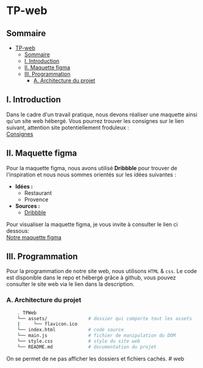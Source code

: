# TP-web

## Sommaire

- [TP-web](#tp-web)
  - [Sommaire](#sommaire)
  - [I. Introduction](#i-introduction)
  - [II. Maquette figma](#ii-maquette-figma)
  - [III. Programmation](#iii-programmation)
    - [A. Architecture du projet](#a-architecture-du-projet)

## I. Introduction

Dans le cadre d'un travail pratique, nous devons réaliser une maquette ainsi qu'un site web hébergé.
Vous pourrez trouver les consignes sur le lien suivant, attention site potentiellement froduleux : </br>
[Consignes](https://mickael-martin-nevot.com/univ-amu/iut/but-informatique/developpement-d-interfaces-web/?:s18-projet.pdf)

## II. Maquette figma

Pour la maquette figma, nous avons utilisé **Dribbble** pour trouver de l'inspiration et nous nous sommes orientés sur les idées suivantes :

- **Idées :**
  - Restaurant
  - Provence
- **Sources :**
  - [Dribbble](https://dribbble.com)

Pour visualiser la maquette figma, je vous invite à consulter le lien ci dessous: </br>
[Notre maquette figma]()

## III. Programmation
Pour la programmation de notre site web, nous utilisons `HTML` & `css`. Le code est disponible dans le repo et hébergé grâce à github, vous pouvez consulter le site web via le lien dans la description.
### A. Architecture du projet

```bash
    . TPWeb
    └── assets/               # dossier qui comporte tout les assets
    |     └── flavicon.ico
    └── index.html            # code source
    └── main.js               # fichier de manipulation du DOM
    └── style.css             # style du site web
    └── README.md             # documentation du projet
```

On se permet de ne pas afficher les dossiers et fichiers cachés.
#   w e b  
 
